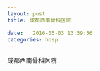 ```yaml
--- 
layout: post 
title: 成都西南骨科医院

date:   2016-05-03 13:39:56 
categories: hosp 
--- 
```

   
成都西南骨科医院
